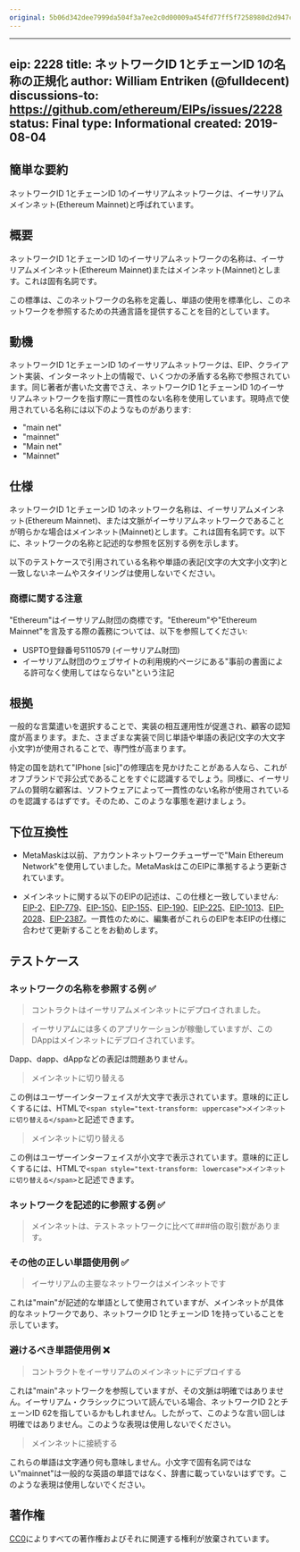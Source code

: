 ```yaml
---
original: 5b06d342dee7999da504f3a7ee2c0d00009a454fd77ff5f7258980d2d947c7ef
---
```


---
eip: 2228
title: ネットワークID 1とチェーンID 1の名称の正規化
author: William Entriken (@fulldecent)
discussions-to: https://github.com/ethereum/EIPs/issues/2228
status: Final
type: Informational
created: 2019-08-04
---

## 簡単な要約

ネットワークID 1とチェーンID 1のイーサリアムネットワークは、イーサリアムメインネット(Ethereum Mainnet)と呼ばれています。

## 概要

ネットワークID 1とチェーンID 1のイーサリアムネットワークの名称は、イーサリアムメインネット(Ethereum Mainnet)またはメインネット(Mainnet)とします。これは固有名詞です。

この標準は、このネットワークの名称を定義し、単語の使用を標準化し、このネットワークを参照するための共通言語を提供することを目的としています。

## 動機

ネットワークID 1とチェーンID 1のイーサリアムネットワークは、EIP、クライアント実装、インターネット上の情報で、いくつかの矛盾する名称で参照されています。同じ著者が書いた文書でさえ、ネットワークID 1とチェーンID 1のイーサリアムネットワークを指す際に一貫性のない名称を使用しています。現時点で使用されている名称には以下のようなものがあります:

* "main net"
* "mainnet"
* "Main net"
* "Mainnet"

## 仕様

ネットワークID 1とチェーンID 1のネットワーク名称は、イーサリアムメインネット(Ethereum Mainnet)、または文脈がイーサリアムネットワークであることが明らかな場合はメインネット(Mainnet)とします。これは固有名詞です。以下に、ネットワークの名称と記述的な参照を区別する例を示します。

以下のテストケースで引用されている名称や単語の表記(文字の大文字小文字)と一致しないネームやスタイリングは使用しないでください。

### 商標に関する注意

"Ethereum"はイーサリアム財団の商標です。"Ethereum"や"Ethereum Mainnet"を言及する際の義務については、以下を参照してください:

* USPTO登録番号5110579 (イーサリアム財団)
* イーサリアム財団のウェブサイトの利用規約ページにある"事前の書面による許可なく使用してはならない"という注記

## 根拠

一般的な言葉遣いを選択することで、実装の相互運用性が促進され、顧客の認知度が高まります。また、さまざまな実装で同じ単語や単語の表記(文字の大文字小文字)が使用されることで、専門性が高まります。

特定の国を訪れて"IPhone [sic]"の修理店を見かけたことがある人なら、これがオフブランドで非公式であることをすぐに認識するでしょう。同様に、イーサリアムの賢明な顧客は、ソフトウェアによって一貫性のない名称が使用されているのを認識するはずです。そのため、このような事態を避けましょう。

## 下位互換性

- MetaMaskは以前、アカウントネットワークチューザーで"Main Ethereum Network"を使用していました。MetaMaskはこのEIPに準拠するよう更新されています。

- メインネットに関する以下のEIPの記述は、この仕様と一致していません: [EIP-2](./eip-2.md)、[EIP-779](./eip-779.md)、[EIP-150](./eip-150.md)、[EIP-155](./eip-155.md)、[EIP-190](./eip-190.md)、[EIP-225](./eip-225.md)、[EIP-1013](./eip-1013.md)、[EIP-2028](./eip-2028.md)、[EIP-2387](./eip-2387.md)。一貫性のために、編集者がこれらのEIPを本EIPの仕様に合わせて更新することをお勧めします。

## テストケース

### ネットワークの名称を参照する例 ✅

> コントラクトはイーサリアムメインネットにデプロイされました。

> イーサリアムには多くのアプリケーションが稼働していますが、このDAppはメインネットにデプロイされています。

Dapp、dapp、dAppなどの表記は問題ありません。

> メインネットに切り替える

この例はユーザーインターフェイスが大文字で表示されています。意味的に正しくするには、HTMLで`<span style="text-transform: uppercase">メインネットに切り替える</span>`と記述できます。

> メインネットに切り替える

この例はユーザーインターフェイスが小文字で表示されています。意味的に正しくするには、HTMLで`<span style="text-transform: lowercase">メインネットに切り替える</span>`と記述できます。

### ネットワークを記述的に参照する例 ✅

> メインネットは、テストネットワークに比べて###倍の取引数があります。

### その他の正しい単語使用例 ✅

> イーサリアムの主要なネットワークはメインネットです

これは"main"が記述的な単語として使用されていますが、メインネットが具体的なネットワークであり、ネットワークID 1とチェーンID 1を持っていることを示しています。

### 避けるべき単語使用例 ❌

> コントラクトをイーサリアムのメインネットにデプロイする

これは"main"ネットワークを参照していますが、その文脈は明確ではありません。イーサリアム・クラシックについて読んでいる場合、ネットワークID 2とチェーンID 62を指しているかもしれません。したがって、このような言い回しは明確ではありません。このような表現は使用しないでください。

> メインネットに接続する

これらの単語は文字通り何も意味しません。小文字で固有名詞ではない"mainnet"は一般的な英語の単語ではなく、辞書に載っていないはずです。このような表現は使用しないでください。

## 著作権

[CC0](../LICENSE.md)によりすべての著作権およびそれに関連する権利が放棄されています。